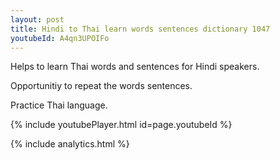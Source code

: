```yaml
---
layout: post
title: Hindi to Thai learn words sentences dictionary 1047 
youtubeId: A4qn3UPOIFo
---
```

 
 
Helps to learn Thai words and sentences for Hindi speakers.

Opportunitiy to repeat the words sentences. 

Practice Thai language. 
 
{% include youtubePlayer.html id=page.youtubeId %}
 
 
{% include analytics.html %}